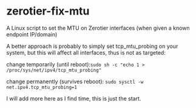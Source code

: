 # zerotier-fix-mtu
A Linux script to set the MTU on Zerotier interfaces (when given a known endpoint IP/domain)


A better approach is probably to simply set tcp_mtu_probing on your system, but this will affect all interfaces, thus is not as targeted:

change temporarily (until reboot):`sudo sh -c "echo 1 > /proc/sys/net/ipv4/tcp_mtu_probing"` 

change permanently (survives reboot): `sudo sysctl -w net.ipv4.tcp_mtu_probing=1`

I will add more here as I find time, this is just the start.
